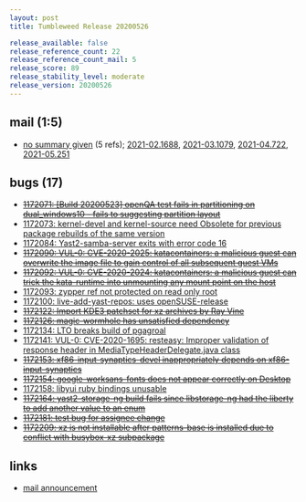 ```yaml
---
layout: post
title: Tumbleweed Release 20200526

release_available: false
release_reference_count: 22
release_reference_count_mail: 5
release_score: 89
release_stability_level: moderate
release_version: 20200526
---
```


## mail (1:5)

- [no summary given](https://lists.opensuse.org/archives/list/factory@lists.opensuse.org/thread/FHZAX73ARF6KWSZGCAKSOSCZTUOWGUFM) (5 refs); [2021-02.1688](https://lists.opensuse.org/archives/list/factory@lists.opensuse.org/thread/FHZAX73ARF6KWSZGCAKSOSCZTUOWGUFM), [2021-03.1079](https://lists.opensuse.org/archives/list/factory@lists.opensuse.org/thread/FHZAX73ARF6KWSZGCAKSOSCZTUOWGUFM), [2021-04.722](https://lists.opensuse.org/archives/list/factory@lists.opensuse.org/thread/FHZAX73ARF6KWSZGCAKSOSCZTUOWGUFM), [2021-05.251](https://lists.opensuse.org/archives/list/factory@lists.opensuse.org/thread/FHZAX73ARF6KWSZGCAKSOSCZTUOWGUFM)

## bugs (17)

<!--more-->

- ~~[1172071: \[Build 20200523\] openQA test fails in partitioning on dual_windows10 - fails to suggesting partition layout](https://bugzilla.opensuse.org/show_bug.cgi?id=1172071)~~
- [1172073: kernel-devel and kernel-source need Obsolete for previous package rebuilds of the same version](https://bugzilla.opensuse.org/show_bug.cgi?id=1172073)
- [1172084: Yast2-samba-server exits with error code 16](https://bugzilla.opensuse.org/show_bug.cgi?id=1172084)
- ~~[1172090: VUL-0: CVE-2020-2025: katacontainers: a malicious guest can overwrite the image file to gain control of all subsequent guest VMs](https://bugzilla.opensuse.org/show_bug.cgi?id=1172090)~~
- ~~[1172092: VUL-0: CVE-2020-2024: katacontainers: a malicious guest can trick the kata-runtime into unmounting any mount point on the host](https://bugzilla.opensuse.org/show_bug.cgi?id=1172092)~~
- [1172093: zypper ref not protected on read only root](https://bugzilla.opensuse.org/show_bug.cgi?id=1172093)
- [1172100: live-add-yast-repos: uses openSUSE-release](https://bugzilla.opensuse.org/show_bug.cgi?id=1172100)
- ~~[1172122: Import KDE3 patchset for xz archives by Ray Vine](https://bugzilla.opensuse.org/show_bug.cgi?id=1172122)~~
- ~~[1172126: magic-wormhole has unsatisfied dependency](https://bugzilla.opensuse.org/show_bug.cgi?id=1172126)~~
- [1172134: LTO breaks build of pgagroal](https://bugzilla.opensuse.org/show_bug.cgi?id=1172134)
- [1172141: VUL-0: CVE-2020-1695: resteasy: Improper validation of response header in MediaTypeHeaderDelegate.java class](https://bugzilla.opensuse.org/show_bug.cgi?id=1172141)
- ~~[1172153: xf86-input-synaptics-devel inappropriately depends on xf86-input-synaptics](https://bugzilla.opensuse.org/show_bug.cgi?id=1172153)~~
- ~~[1172154: google-worksans-fonts does not appear correctly on Desktop](https://bugzilla.opensuse.org/show_bug.cgi?id=1172154)~~
- [1172158: libyui ruby bindings unusable](https://bugzilla.opensuse.org/show_bug.cgi?id=1172158)
- ~~[1172164: yast2-storage-ng build fails since libstorage-ng had the liberty to add another value to an enum](https://bugzilla.opensuse.org/show_bug.cgi?id=1172164)~~
- ~~[1172181: test bug for assignee change](https://bugzilla.opensuse.org/show_bug.cgi?id=1172181)~~
- ~~[1172209: xz is not installable after patterns-base is installed due to conflict with busybox-xz subpackage](https://bugzilla.opensuse.org/show_bug.cgi?id=1172209)~~



## links

- [mail announcement](https://lists.opensuse.org/archives/list/factory@lists.opensuse.org/thread/FHZAX73ARF6KWSZGCAKSOSCZTUOWGUFM)
